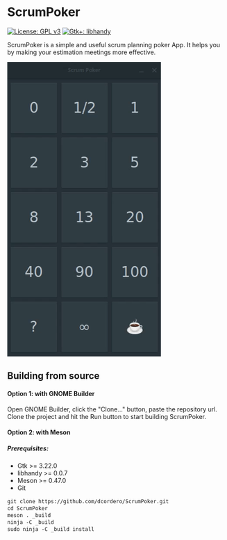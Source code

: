 # ScrumPoker
[![License: GPL v3](https://img.shields.io/badge/License-GPL%20v3-blue.svg)](http://www.gnu.org/licenses/gpl-3.0)
[![Gtk+: libhandy](https://img.shields.io/badge/Gtk%2B-libhandy-green.svg)](https://source.puri.sm/Librem5/libhandy)

ScrumPoker is a simple and useful scrum planning poker App. It helps you by making your estimation meetings more effective.

![](preview.gif)

## Building from source

#### Option 1: with GNOME Builder
Open GNOME Builder, click the "Clone..." button, paste the repository url.
Clone the project and hit the Run button to start building ScrumPoker.

#### Option 2: with Meson
##### Prerequisites:
* Gtk >= 3.22.0
* libhandy >= 0.0.7
* Meson >= 0.47.0
* Git

```
git clone https://github.com/dcordero/ScrumPoker.git
cd ScrumPoker
meson . _build
ninja -C _build
sudo ninja -C _build install
```
